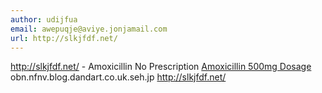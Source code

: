 ```yaml
---
author: udijfua
email: awepuqje@aviye.jonjamail.com
url: http://slkjfdf.net/
---
```


http://slkjfdf.net/ - Amoxicillin No Prescription <a href="http://slkjfdf.net/">Amoxicillin 500mg Dosage</a> obn.nfnv.blog.dandart.co.uk.seh.jp http://slkjfdf.net/